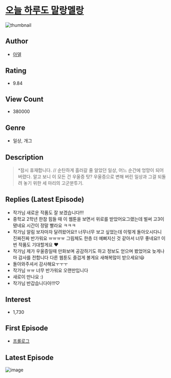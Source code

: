 # [오늘 하루도 말랑멜랑](https://comic.naver.com/bestChallenge/list?titleId=735012)
![thumbnail](https://image-comic.pstatic.net/user_contents_data/challenge_comic/2019/10/03/305407/thumbnail_202x164d5bc5d1c_cbf5_4961_b5b8_941544b76706_00002252.JPEG)

## Author
- [아델](https://comic.naver.com/artistTitle?id=305407)

## Rating
- 9.84

## View Count
- 380000

## Genre
- 일상, 개그

## Description
> *잠시 휴재합니다. // 순탄하게 흘러갈 줄 알았던 일상, 어느 순간에 엉망이 되어 버렸다. 알고 보니 이 모든 건 우울증 탓? 우울증으로 변해 버린 일상과 그걸 되돌려 놓기 위한 세 마리의 고군분투기.

## Replies (Latest Episode)
- 작가님 새로운 작품도 잘 보겠습니다!!!
- 중학교 2학년 한참 힘들 때 이 웹툰을 보면서 위로를 받았어요그랬는데 벌써 고3이 됐네요 시간이 정말 빨라요 ㅋㅋㅋ
- 작가님 알림 보자마자 달려왔어요!! 너무너무 보고 싶었는데 이렇게 돌아오시다니 진짜진짜 반가워요 ㅠㅠㅠㅠ 그림체도 한층 더 예뻐지신 것 같아서 너무 좋네요!! 이번 작품도 기대할게요 ❤️
- 작가님 제가 우울증일때 만화보며 공감하기도 하고 정보도 얻으며 봤었어요 늦게나마 감사를 전합니다 다른 웹툰도 즐겁게 볼게요 새해복많이 받으세요!😃
- 돌아와주셔서 감사해요ㅜㅜㅜ
- 작가님 ㅠㅠ 너무 반가워요 오랜만입니다
- 새로이 만나요 :)
- 작가님 반갑습니다아!!!♡

## Interest
- 1,730

## First Episode
- [프롤로그](https://comic.naver.com/bestChallenge/detail?titleId=735012&no=1)

## Latest Episode
![image](https://image-comic.pstatic.net/user_contents_data/challenge_comic/2023/01/05/305407/upload_4063763520815247925.jpeg)
